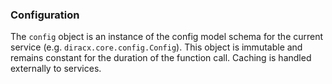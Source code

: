 ### Configuration

The `config` object is an instance of the config model schema for the current service (e.g. `diracx.core.config.Config`).
This object is immutable and remains constant for the duration of the function call.
Caching is handled externally to services.

